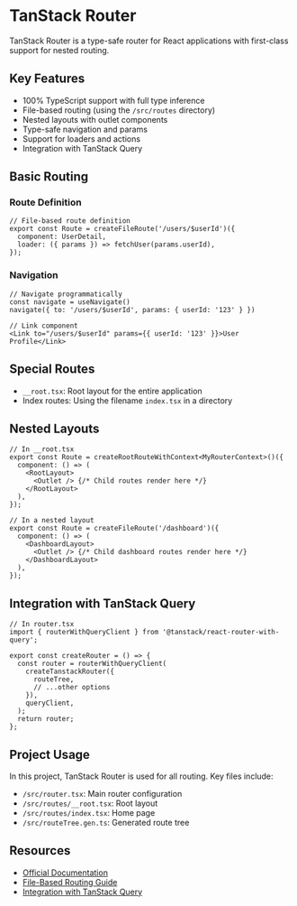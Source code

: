 # TanStack Router

TanStack Router is a type-safe router for React applications with first-class support for nested routing.

## Key Features

- 100% TypeScript support with full type inference
- File-based routing (using the `/src/routes` directory)
- Nested layouts with outlet components
- Type-safe navigation and params
- Support for loaders and actions
- Integration with TanStack Query

## Basic Routing

### Route Definition

```tsx
// File-based route definition
export const Route = createFileRoute('/users/$userId')({
  component: UserDetail,
  loader: ({ params }) => fetchUser(params.userId),
});
```

### Navigation

```tsx
// Navigate programmatically
const navigate = useNavigate()
navigate({ to: '/users/$userId', params: { userId: '123' } })

// Link component
<Link to="/users/$userId" params={{ userId: '123' }}>User Profile</Link>
```

## Special Routes

- `__root.tsx`: Root layout for the entire application
- Index routes: Using the filename `index.tsx` in a directory

## Nested Layouts

```tsx
// In __root.tsx
export const Route = createRootRouteWithContext<MyRouterContext>()({
  component: () => (
    <RootLayout>
      <Outlet /> {/* Child routes render here */}
    </RootLayout>
  ),
});

// In a nested layout
export const Route = createFileRoute('/dashboard')({
  component: () => (
    <DashboardLayout>
      <Outlet /> {/* Child dashboard routes render here */}
    </DashboardLayout>
  ),
});
```

## Integration with TanStack Query

```tsx
// In router.tsx
import { routerWithQueryClient } from '@tanstack/react-router-with-query';

export const createRouter = () => {
  const router = routerWithQueryClient(
    createTanstackRouter({
      routeTree,
      // ...other options
    }),
    queryClient,
  );
  return router;
};
```

## Project Usage

In this project, TanStack Router is used for all routing. Key files include:

- `/src/router.tsx`: Main router configuration
- `/src/routes/__root.tsx`: Root layout
- `/src/routes/index.tsx`: Home page
- `/src/routeTree.gen.ts`: Generated route tree

## Resources

- [Official Documentation](https://tanstack.com/router/latest/docs/framework/react/overview)
- [File-Based Routing Guide](https://tanstack.com/router/latest/docs/framework/react/guide/file-based-routing)
- [Integration with TanStack Query](https://tanstack.com/router/latest/docs/framework/react/integrations/tanstack-query)
